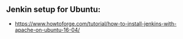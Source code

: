 ## Jenkin setup for Ubuntu:
* https://www.howtoforge.com/tutorial/how-to-install-jenkins-with-apache-on-ubuntu-16-04/

